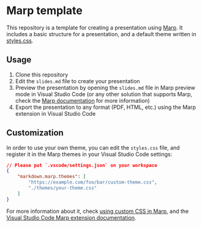 # Marp template

This repository is a template for creating a presentation using [Marp](https://marp.app/). It includes a basic structure for a presentation, and a default theme written in [styles.css](styles.css). 

## Usage

1. Clone this repository
2. Edit the `slides.md` file to create your presentation
3. Preview the presentation by opening the `slides.md` file in Marp preview mode in Visual Studio Code (or any other solution that supports Marp, check the [Marp documentation](https://marp.app/) for more information)
4. Export the presentation to any format (PDF, HTML, etc.) using the Marp extension in Visual Studio Code

## Customization

In order to use your own theme, you can edit the `styles.css` file, and register it in the Marp themes in your Visual Studio Code settings:

```json
// Please put `.vscode/settings.json` on your workspace
{
    "markdown.marp.themes": [
        "https://example.com/foo/bar/custom-theme.css",
        "./themes/your-theme.css"
    ]
}
```

For more information about it, check [using custom CSS in Marp](https://marpit.marp.app/theme-css), and the [Visual Studio Code Marp extension documentation](https://github.com/marp-team/marp-vscode#use-custom-theme-css-shield).

